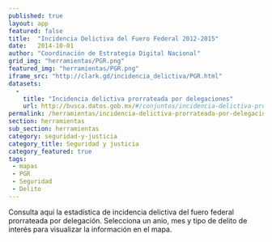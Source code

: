 ```yaml
---
published: true
layout: app
featured: false
title:  "Incidencia Delictiva del Fuero Federal 2012-2015"
date:   2014-10-01
author: "Coordinación de Estrategia Digital Nacional"
grid_img: "herramientas/PGR.png"
featured_img: "herramientas/PGR.png"
iframe_src: "http://clark.gd/incidencia_delictiva/PGR.html"
datasets:
  -
    title: "Incidencia delictiva prorrateada por delegaciones"
    url: http://busca.datos.gob.mx/#/conjuntos/incidencia-delictiva-prorrateada-por-delegaciones
permalink: /herramientas/incidencia-delictiva-prorrateada-por-delegaciones.html
section: herramientas
sub_section: herramientas
category: seguridad-y-justicia
category_title: Seguridad y justicia
category_featured: true
tags:
 - mapas
 - PGR
 - Seguridad
 - Delito
---
```


Consulta aquí la estadística de incidencia delictiva del fuero federal prorrateada por delegación.
Selecciona un anio, mes y tipo de delito de interés para visualizar la información en el mapa.
